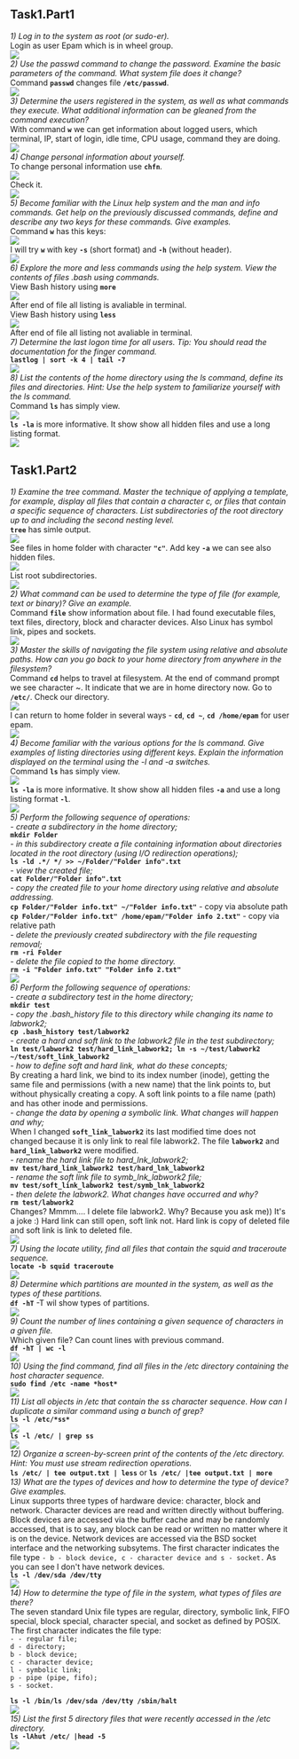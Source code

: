 ## Task1.Part1

*1) Log in to the system as root (or sudo-er).*  
Login as user Epam which is in wheel group.  
<img src="images/1.jpg">  
*2) Use the passwd command to change the password. Examine the basic parameters of the command. What system file does it change?*  
Command **`passwd`** changes file **`/etc/passwd`**.  
<img src="images/2.jpg">  
*3) Determine the users registered in the system, as well as  what commands they execute. What additional information can be gleaned from the command execution?*  
With command **`w`** we can get information about logged users, which terminal, IP, start of login, idle time, CPU usage, command they are doing.  
<img src="images/3.jpg">  
*4) Change personal information about yourself.*  
To change personal information use **`chfn`**.  
<img src="images/4.jpg">  
Check it.  
<img src="images/4.1.jpg">  
*5) Become familiar with the Linux help system and the man and info commands. Get help on the previously discussed commands, define and describe any two keys for these commands. Give examples.*  
Command **`w`** has this keys:  
<img src="images/5.jpg">  
I will try **`w`** with key **`-s`** (short format) and **`-h`** (without header).  
<img src="images/5.1.jpg">  
*6) Explore the more and less commands using the help system. View the contents of files .bash using commands.*  
View Bash history using **`more`**  
<img src="images/6.jpg">  
After end of file all listing is avaliable in terminal.  
View Bash history using **`less`**  
<img src="images/6.1.jpg">  
After end of file all listing not avaliable in terminal.  
*7) Determine the last logon time for all users.  Tip: You should read the documentation for the finger command.*  
**`lastlog | sort -k 4 | tail -7`**  
<img src="images/7.jpg">  
*8) List the contents of the home directory using the ls command, define its files and directories. Hint: Use the help system to familiarize yourself with the ls command.*  
Command **`ls`** has simply view.  
<img src="images/8.jpg">  
**`ls -la`** is more informative. It show show all hidden files and  use a long listing format.  
<img src="images/8.1.jpg">  
## Task1.Part2
*1) Examine the  tree  command. Master the technique of applying a template, for example, display all files that contain a character  c, or files that contain a specific sequence of characters. List subdirectories of the root directory up to and including the second nesting level.*  
**`tree`** has simle output.  
<img src="images/9.jpg">  
See files in home folder with character **`"c"`**. Add key **`-a`** we can see also hidden files.  
<img src="images/9.1.jpg">  
List root subdirectories.  
<img src="images/9.2.jpg">  
*2) What command can be used to determine the type of file (for example, text or binary)? Give an example.*  
Command **`file`** show information about file. I had found executable files, text files, directory, block and character devices. Also Linux has symbol link, pipes and sockets.  
<img src="images/10.jpg">  
*3) Master the skills of navigating the file system using relative and absolute paths. How can you go back to your home directory from anywhere in the filesystem?*  
Command **`cd`** helps to travel at filesystem. At the end of command prompt we see character ~. It indicate that we are in home directory now. Go to **`/etc/`**. Check our directory.  
<img src="images/11.jpg">  
I can return to home folder in several ways - **`cd`**, **`cd ~`**, **`cd /home/epam`** for user epam.  
<img src="images/11.1.jpg">  
*4) Become familiar with the various options for the ls command. Give examples of listing directories using different keys. Explain the information displayed on the terminal using the -l and -a switches.*  
Command **`ls`** has simply view.  
<img src="images/8.jpg">  
**`ls -la`** is more informative. It show show all hidden files **`-a`** and  use a long listing format **`-l`**.  
<img src="images/8.1.jpg">  
*5) Perform the following sequence of operations:*  
*- create a subdirectory in the home directory;*  
**`mkdir Folder`**  
*-  in this subdirectory create a file containing information about directories located in the root directory (using I/O redirection operations);*  
**`ls -ld .*/ */ >> ~/Folder/"Folder info".txt`**  
*- view the created file;*  
**`cat Folder/"Folder info".txt`**  
*-  copy the created file to your home directory using relative and absolute addressing.*  
**`cp Folder/"Folder info.txt" ~/"Folder info.txt"`** - copy via absolute path  
**`cp Folder/"Folder info.txt" /home/epam/"Folder info 2.txt"`** - copy via relative path  
*- delete the previously created subdirectory with the file requesting removal;*  
**`rm -ri Folder`**  
*- delete the file copied to the home directory.*  
**`rm -i "Folder info.txt" "Folder info 2.txt"`**  
<img src="images/12.jpg">  
*6) Perform the following sequence of operations:*   
*- create a subdirectory test in the home directory;*  
**`mkdir test`**  
*-  copy the  .bash_history  file to this directory while changing its name to labwork2;*  
**`cp .bash_history test/labwork2`**  
*- create a hard and soft link to the labwork2 file in the test subdirectory;*  
**`ln test/labwork2 test/hard_link_labwork2; ln -s ~/test/labwork2 ~/test/soft_link_labwork2`**  
*- how to define soft and hard link, what do these concepts;*  
By creating a hard link, we bind to its index number (inode), getting the same file and permissions (with a new name) that the link points to, but without physically creating a copy. A soft link points to a file name (path) and has other inode and permissions.  
*- change the data by opening a symbolic link. What changes will happen and why;*  
When I changed **`soft_link_labwork2`** its last modified time does not changed because it is only link to real file labwork2. The file **`labwork2`** and **`hard_link_labwork2`** were modified.  
*- rename the hard link file to hard_lnk_labwork2;*  
**`mv test/hard_link_labwork2 test/hard_lnk_labwork2`**  
*- rename the soft link file to symb_lnk_labwork2 file;*  
**`mv test/soft_link_labwork2 test/symb_lnk_labwork2`**  
*- then delete the labwork2. What changes have occurred and why?*  
**`rm test/labwork2`**  
Changes? Mmmm.... I delete file labwork2. Why? Because you ask me)) It's a joke :)  Hard link can still open, soft link not. Hard link is copy of deleted file and soft link is link to deleted file.  
 <img src="images/13.jpg">  
*7) Using the locate utility, find all files that contain the squid and traceroute sequence.*  
**`locate -b squid traceroute`**  
 <img src="images/14.jpg">  
*8) Determine which partitions are mounted in the system, as well as the types of these partitions.*  
**`df -hT`** -T wil show types of partitions.  
 <img src="images/15.jpg">  
*9) Count the number of lines containing a given sequence of characters in a given file.*  
Which given file? Can count lines with previous command.  
**`df -hT | wc -l`**  
 <img src="images/16.jpg">  
*10) Using the find command, find all files in the /etc directory containing the host character sequence.*  
**`sudo find /etc -name *host*`**  
<img src="images/17.jpg">  
*11) List all objects in /etc that contain the ss character sequence. How can I  duplicate a similar command using a bunch of grep?*  
**`ls -l /etc/*ss*`**  
<img src="images/18.jpg">  
**`ls -l /etc/ | grep ss`**  
<img src="images/19.jpg">  
*12) Organize a screen-by-screen print of the contents of the /etc directory. Hint:  You must use stream redirection operations.*  
**`ls /etc/ | tee output.txt | less`**  or **`ls /etc/ |tee output.txt | more`**  
*13) What are the types of devices and how to determine the type of device? Give examples.*  
 Linux supports three types of hardware device: character, block and network. Character devices are read and written directly without buffering. Block devices are accessed via the buffer cache and may be randomly accessed, that is to say, any block can be read or written no matter where it is on the device. Network devices are accessed via the BSD socket interface and the networking subsytems. The first character indicates the file type `- b - block device, c - character device and s - socket.` As you can see I don't have network devices.  
 **`ls -l /dev/sda /dev/tty`**  
 <img src="images/21.jpg">  
*14) How to determine the type of file in the system, what types of files are there?*  
The seven standard Unix file types are regular, directory, symbolic link, FIFO special, block special, character special, and socket as defined by POSIX.  
The first character indicates the file type:  
`- - regular file;`  
`d - directory;`  
`b - block device;`  
`c - character device;`  
`l - symbolic link;`  
`p - pipe (pipe, fifo);`  
`s - socket.`  

**`ls -l /bin/ls /dev/sda /dev/tty /sbin/halt`**  
<img src="images/20.jpg">  
*15) List the first 5 directory files that were recently accessed in the /etc directory.*  
**`ls -lAhut /etc/ |head -5`**   
<img src="images/22.jpg">  
